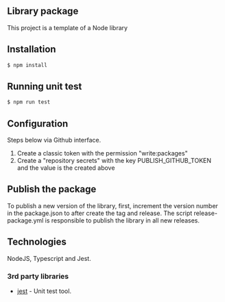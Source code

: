 ## Library package

This project is a template of a Node library


## Installation

```bash
$ npm install
```

## Running unit test

```bash
$ npm run test
```

## Configuration
Steps below via Github interface.
1. Create a classic token with the permission "write:packages"
2. Create a "repository secrets" with the key PUBLISH_GITHUB_TOKEN and the value is the created above

## Publish the package

To publish a new version of the library, first, increment the version number in the package.json to after create the tag and release. The script release-package.yml is responsible to publish the library in all new releases.


## Technologies

NodeJS, Typescript and Jest.

### 3rd party libraries

- [jest](https://jestjs.io/docs/getting-started) - Unit test tool.